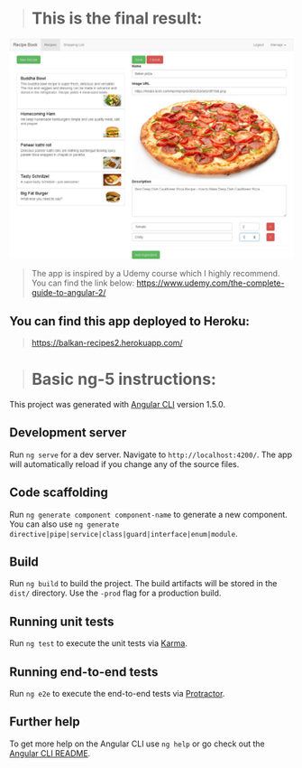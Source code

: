 > # This is the final result:
![Cover image](https://github.com/BiggaHD/Balkan_Recipe_Book/blob/master/Final%20product!.jpg)

>The app is inspired by a Udemy course which I highly recommend. You can find the link below:
https://www.udemy.com/the-complete-guide-to-angular-2/

## You can find this app deployed to Heroku:
> https://balkan-recipes2.herokuapp.com/

> # Basic ng-5 instructions:

This project was generated with [Angular CLI](https://github.com/angular/angular-cli) version 1.5.0.

## Development server

Run `ng serve` for a dev server. Navigate to `http://localhost:4200/`. The app will automatically reload if you change any of the source files.

## Code scaffolding

Run `ng generate component component-name` to generate a new component. You can also use `ng generate directive|pipe|service|class|guard|interface|enum|module`.

## Build

Run `ng build` to build the project. The build artifacts will be stored in the `dist/` directory. Use the `-prod` flag for a production build.

## Running unit tests

Run `ng test` to execute the unit tests via [Karma](https://karma-runner.github.io).

## Running end-to-end tests

Run `ng e2e` to execute the end-to-end tests via [Protractor](http://www.protractortest.org/).

## Further help

To get more help on the Angular CLI use `ng help` or go check out the [Angular CLI README](https://github.com/angular/angular-cli/blob/master/README.md).
